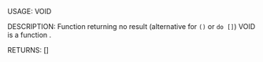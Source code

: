 USAGE:
     VOID  

DESCRIPTION:
     Function returning no result (alternative for `()` or `do []`)
     VOID is a function .

RETURNS: [<opt>]
